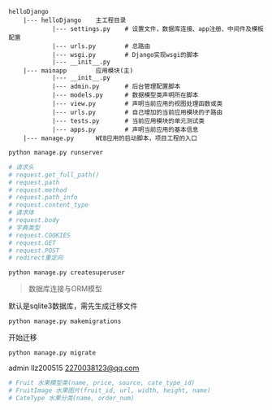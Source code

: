 ```
helloDjango
    |--- helloDjango    主工程目录
            |--- settings.py    # 设置文件，数据库连接、app注册、中间件及模板配置
            |--- urls.py        # 总路由
            |--- wsgi.py        # Django实现wsgi的脚本
            |--- __init__.py    
    |--- mainapp        应用模块(主)
            |--- __init__.py
            |--- admin.py       # 后台管理配置脚本
            |--- models.py      # 数据模型类声明所在脚本
            |--- view.py        # 声明当前应用的视图处理函数或类
            |--- urls.py        # 自己增加的当前应用模块的子路由
            |--- tests.py       # 当前应用模块的单元测试类
            |--- apps.py        # 声明当前应用的基本信息
    |--- manage.py      WEB应用的启动脚本，项目工程的入口
```

```cmd
python manage.py runserver
```

```python
# 请求头
# request.get_full_path()
# request.path
# request.method
# request.path_info
# request.content_type
# 请求体   
# request.body
# 字典类型    
# request.COOKIES
# request.GET
# request.POST
# redirect重定向
```

```shell script
python manage.py createsuperuser
```

> 数据库连接与ORM模型

默认是sqlite3数据库，需先生成迁移文件
```shell script
python manage.py makemigrations

```
开始迁移
```shell script
python manage.py migrate
```

admin
llz200515
2270038123@qq.com

```python
# Fruit 水果模型类(name, price, source, cate_type_id)
# FruitImage 水果图片(fruit_id, url, width, height, name)
# CateType 水果分类(name, order_num)
```